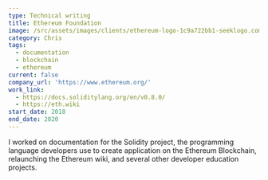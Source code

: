```yaml
---
type: Technical writing
title: Ethereum Foundation
image: /src/assets/images/clients/ethereum-logo-1c9a722bb1-seeklogo.com.png
category: Chris
tags:
  - documentation
  - blockchain
  - ethereum
current: false
company_url: 'https://www.ethereum.org/'
work_link:
  - https://docs.soliditylang.org/en/v0.8.0/
  - https://eth.wiki
start_date: 2018
end_date: 2020
---
```


I worked on documentation for the Solidity project, the programming language developers use to create application on the Ethereum Blockchain, relaunching the Ethereum wiki, and several other developer education projects.
